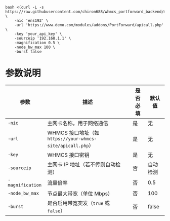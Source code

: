 
```shell
bash <(curl -L -s https://raw.githubusercontent.com/chiron688/whmcs_portforward_backend/main/install.sh) \
    -nic 'ens192' \
    -url 'https://www.demo.com/modules/addons/PortForward/apicall.php' \
    -key 'your_api_key' \
    -sourceip '192.168.1.1' \
    -magnification 0.5 \
    -node_bw_max 100 \
    -burst false
```

# 参数说明

| 参数              | 描述                                                         | 是否必填 | 默认值       |
|------------------|--------------------------------------------------------------|----------|--------------|
| `-nic`          | 主网卡名称，用于网络通信                                      | 是       | 无           |
| `-url`          | WHMCS 接口地址（如 `https://your-whmcs-site/apicall.php`）    | 是       | 无           |
| `-key`          | WHMCS 接口密钥                                               | 是       | 无           |
| `-sourceip`     | 主网卡 IP 地址（若不传则自动检测）                            | 否       | 自动检测     |
| `-magnification`| 流量倍率                                                     | 否       | 0.5          |
| `-node_bw_max`  | 节点最大带宽（单位 Mbps）                                     | 否       | 100          |
| `-burst`        | 是否启用带宽突发（`true` 或 `false`）                        | 否       | false        |
